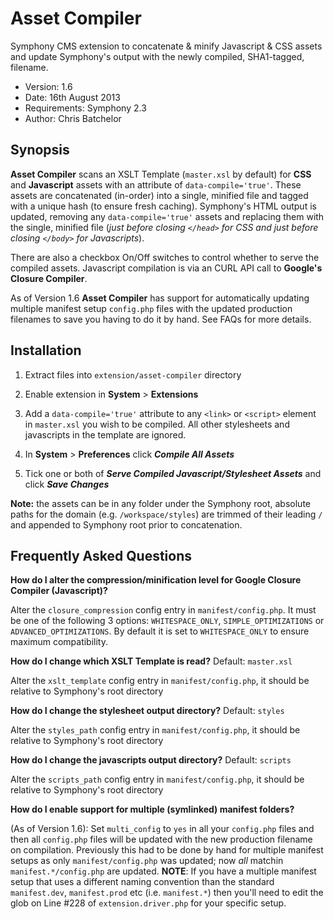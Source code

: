 # Asset Compiler

Symphony CMS extension to concatenate & minify Javascript & CSS assets and update Symphony's output with the newly compiled, SHA1-tagged, filename.

- Version: 1.6
- Date: 16th August 2013
- Requirements: Symphony 2.3
- Author: Chris Batchelor

## Synopsis

**Asset Compiler** scans an XSLT Template (`master.xsl` by default) for **CSS** and **Javascript** assets with an attribute of `data-compile='true'`. These assets are concatenated (in-order) into a single, minified file and tagged with a unique hash (to ensure fresh caching). Symphony's HTML output is updated, removing any `data-compile='true'` assets and replacing them with the single, minified file (*just before closing `</head>` for CSS and just before closing `</body>` for Javascripts*).

There are also a checkbox On/Off switches to control whether to serve the compiled assets. Javascript compilation is via an CURL API call to **Google's Closure Compiler**.

As of Version 1.6 **Asset Compiler** has support for automatically updating multiple manifest setup `config.php` files with the updated production filenames to save you having to do it by hand. See FAQs for more details.

## Installation

1. Extract files into `extension/asset-compiler` directory

2. Enable extension in **System** > **Extensions**

3. Add a `data-compile='true'` attribute to any `<link>` or `<script>` element in `master.xsl` you wish to be compiled. All other stylesheets and javascripts in the template are ignored.

4. In **System** > **Preferences** click ***Compile All Assets***

5. Tick one or both of ***Serve Compiled Javascript/Stylesheet Assets*** and click ***Save Changes***

**Note:** the assets can be in any folder under the Symphony root, absolute paths for the domain (e.g. `/workspace/styles`) are trimmed of their leading `/` and appended to Symphony root prior to concatenation.

## Frequently Asked Questions

**How do I alter the compression/minification level for Google Closure Compiler (Javascript)?**

Alter the `closure_compression` config entry in `manifest/config.php`. It must be one of the following 3 options: `WHITESPACE_ONLY`, `SIMPLE_OPTIMIZATIONS` or `ADVANCED_OPTIMIZATIONS`. By default it is set to `WHITESPACE_ONLY` to ensure maximum compatibility.

**How do I change which XSLT Template is read?** Default: `master.xsl`

Alter the `xslt_template` config entry in `manifest/config.php`, it should be relative to Symphony's root directory

**How do I change the stylesheet output directory?** Default: `styles`

Alter the `styles_path` config entry in `manifest/config.php`, it should be relative to Symphony's root directory

**How do I change the javascripts output directory?** Default: `scripts`

Alter the `scripts_path` config entry in `manifest/config.php`, it should be relative to Symphony's root directory

**How do I enable support for multiple (symlinked) manifest folders?**

(As of Version 1.6): Set `multi_config` to `yes` in all your `config.php` files and then all `config.php` files will be updated with the new production filename on compilation. Previously this had to be done by hand for multiple manifest setups as only `manifest/config.php` was updated; now *all* matchin `manifest.*/config.php` are updated. **NOTE**: If you have a multiple manifest setup that uses a different naming convention than the standard `manifest.dev`, `manifest.prod` etc (i.e. `manifest.*`) then you'll need to edit the glob on Line #228 of `extension.driver.php` for your specific setup.

